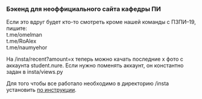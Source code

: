 <h3>Бэкенд для неоффициального сайта кафедры ПИ</h3>
<p>Если это вдруг будет кто-то смотреть кроме нашей команды с ПЗПИ–19, пишите:
    <br> t.me/omelman <br> t.me/RoAlex <br> t.me/naumyehor
<p>На /insta/recent?amount=x теперь можно качать последние x фото с аккаунта student.nure. Если нужно поменять аккаунт, он константно задан в insta/views.py</p>
<p>Для того чтобы все работало необходимо в директорию /insta установить <a href="https://github.com/OlegYurchik/pyInstagram">по инструкции</a>.